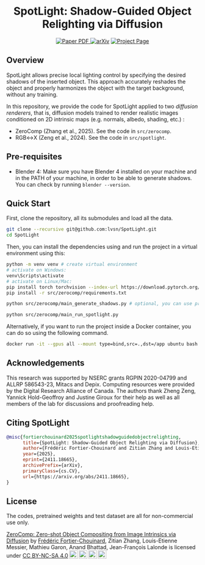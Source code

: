 <div align="center">
<h1>SpotLight: Shadow-Guided Object Relighting via Diffusion</h1>

<a href="https://arxiv.org/pdf/2411.18665" target="_blank" rel="noopener noreferrer">
  <img src="https://img.shields.io/badge/Paper-PDF-blue" alt="Paper PDF">
</a>
<a href="https://arxiv.org/abs/2411.18665"><img src="https://img.shields.io/badge/arXiv-2411.18665-b31b1b" alt="arXiv"></a>
<a href="https://lvsn.github.io/spotlight"><img src="https://img.shields.io/badge/Project_page-purple" alt="Project Page"></a>

</div>

## Overview

SpotLight allows precise local lighting control by specifying the desired shadows of the inserted object. This approach accurately reshades the object and properly harmonizes the object with the target background, without any training.

In this repository, we provide the code for SpotLight applied to two _diffusion renderers_, that is, diffusion models trained to render realistic images conditioned on 2D intrinsic maps (e.g. normals, albedo, shading, etc.) :
- ZeroComp (Zhang et al., 2025). See the code in `src/zerocomp`.
- RGB↔X (Zeng et al., 2024). See the code in `src/spotlight`.

## Pre-requisites

- Blender 4: Make sure you have Blender 4 installed on your machine and in the PATH of your machine, in order to be able to generate shadows. You can check by running `blender --version`.

## Quick Start

First, clone the repository, all its submodules and load all the data.

```bash
git clone --recursive git@github.com:lvsn/SpotLight.git
cd SpotLight
```

Then, you can install the dependencies using and run the project in a virtual environment using this:

```bash
python -m venv venv # create virtual environment
# activate on Windows:
venv\Scripts\activate
# activate on Linux/Mac:
pip install torch torchvision --index-url https://download.pytorch.org/whl/cu126
pip install -r src/zerocomp/requirements.txt

python src/zerocomp/main_generate_shadows.py # optional, you can use pre-computed shadows

python src/zerocomp/main_run_spotlight.py
```

Alternatively, if you want to run the project inside a Docker container, you can do so using the following command.

```bash
docker run -it --gpus all --mount type=bind,src=.,dst=/app ubuntu bash
```

## Acknowledgements

This research was supported by NSERC grants RGPIN 2020-04799 and ALLRP 586543-23, Mitacs and Depix. Computing resources were provided by the Digital Research Alliance of Canada. The authors thank Zheng Zeng, Yannick Hold-Geoffroy and Justine Giroux for their help as well as all members of the lab for discussions and proofreading help.

## Citing SpotLight

```bibtex
@misc{fortierchouinard2025spotlightshadowguidedobjectrelighting,
      title={SpotLight: Shadow-Guided Object Relighting via Diffusion}, 
      author={Frédéric Fortier-Chouinard and Zitian Zhang and Louis-Etienne Messier and Mathieu Garon and Anand Bhattad and Jean-François Lalonde},
      year={2025},
      eprint={2411.18665},
      archivePrefix={arXiv},
      primaryClass={cs.CV},
      url={https://arxiv.org/abs/2411.18665}, 
}
```

## License
The codes, pretrained weights and test dataset are all for non-commercial use only.

<p xmlns:cc="http://creativecommons.org/ns#" xmlns:dct="http://purl.org/dc/terms/"><a property="dct:title"
        rel="cc:attributionURL" href="https://lvsn.github.io/spotlight/">ZeroComp: Zero-shot Object Compositing from
        Image Intrinsics via Diffusion</a> by
    <a rel="cc:attributionURL dct:creator" property="cc:attributionName" href="https://lefreud.github.io/">Frédéric Fortier-Chouinard</a>, Zitian Zhang, Louis-Etienne Messier, Mathieu Garon, Anand Bhattad,
    Jean-François Lalonde is licensed under <a href="https://creativecommons.org/licenses/by-nc-sa/4.0/?ref=chooser-v1"
        target="_blank" rel="license noopener noreferrer" style="display:inline-block;">CC BY-NC-SA 4.0<img
            style="height:22px!important;margin-left:3px;vertical-align:text-bottom;"
            src="https://mirrors.creativecommons.org/presskit/icons/cc.svg?ref=chooser-v1" alt=""><img
            style="height:22px!important;margin-left:3px;vertical-align:text-bottom;"
            src="https://mirrors.creativecommons.org/presskit/icons/by.svg?ref=chooser-v1" alt=""><img
            style="height:22px!important;margin-left:3px;vertical-align:text-bottom;"
            src="https://mirrors.creativecommons.org/presskit/icons/nc.svg?ref=chooser-v1" alt=""><img
            style="height:22px!important;margin-left:3px;vertical-align:text-bottom;"
            src="https://mirrors.creativecommons.org/presskit/icons/sa.svg?ref=chooser-v1" alt=""></a>
</p>